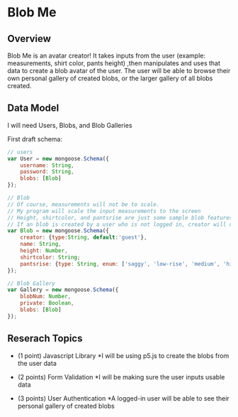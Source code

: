 
# Blob Me

## Overview

Blob Me is an avatar creator! It takes inputs from the user (example: measurements, shirt color, pants height) ,then manipulates and uses that data to create a blob avatar of the user.
The user will be able to browse their own personal gallery of created blobs, or the larger gallery of all blobs created.

## Data Model

I will need Users, Blobs, and Blob Galleries

First draft schema:

```javascript
// users 
var User = new mongoose.Schema({
	username: String,
	password: String,
	blobs: [Blob]
});

// Blob
// Of course, measurements will not be to scale.
// My program will scale the input measurements to the screen
// Height, shirtcolor, and pantsrise are just some sample blob features. In the end, they may have more features.
// If an blob is created by a user who is not logged in, creator will default to guest
var Blob = new mongoose.Schema({
	creator: {type:String, default:'guest'},
	name: String,
	height: Number,
	shirtcolor: String;
	pantsrise: {type: String, enum: ['saggy', 'low-rise', 'medium', 'high-waisted', 'armpit-height']}
});

// Blob Gallery
var Gallery = new mongoose.Schema({
	blobNum: Number,
	private: Boolean,
	blobs: [Blob]
});
```


## Reserach Topics



* (1 point) Javascript Library
	*I will be using p5.js to create the blobs from the user data

* (2 points) Form Validation
	*I will be making sure the user inputs usable data

* (3 points) User Authentication
	*A logged-in user will be able to see their personal gallery of created blobs


